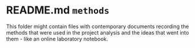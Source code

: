 # README.md `methods`

This folder might contain files with contemporary documents recording the methods that were used in the project analysis and the ideas that went into them - like an online laboratory notebook.
